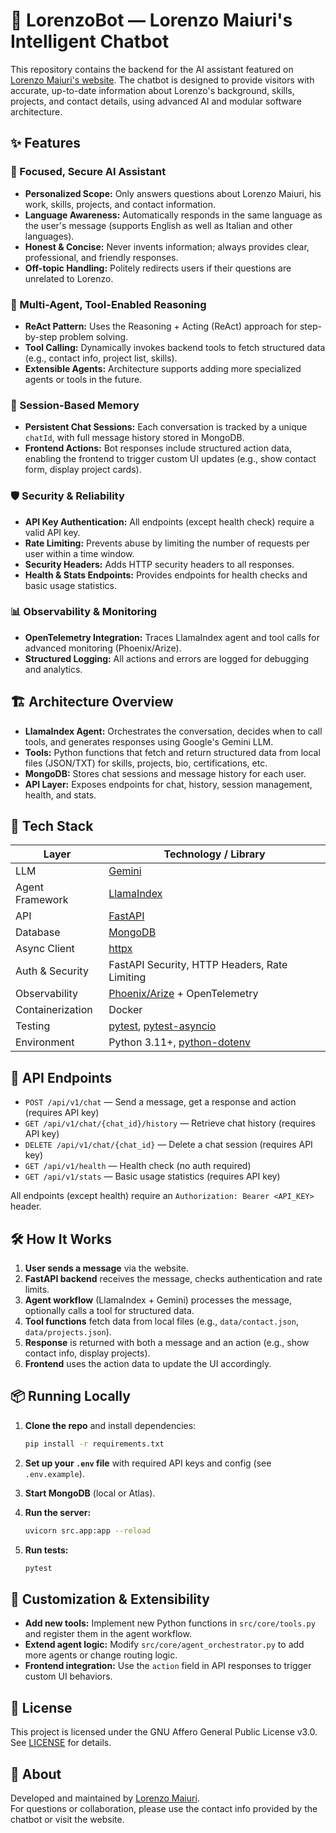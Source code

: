 # 🤖 LorenzoBot — Lorenzo Maiuri's Intelligent Chatbot

This repository contains the backend for the AI assistant featured on [Lorenzo Maiuri's website](https://www.lorenzomaiuri.dev/). The chatbot is designed to provide visitors with accurate, up-to-date information about Lorenzo's background, skills, projects, and contact details, using advanced AI and modular software architecture.

## ✨ Features

### 🎯 Focused, Secure AI Assistant

- **Personalized Scope:** Only answers questions about Lorenzo Maiuri, his work, skills, projects, and contact information.
- **Language Awareness:** Automatically responds in the same language as the user's message (supports English as well as Italian and other languages).
- **Honest & Concise:** Never invents information; always provides clear, professional, and friendly responses.
- **Off-topic Handling:** Politely redirects users if their questions are unrelated to Lorenzo.

### 🧠 Multi-Agent, Tool-Enabled Reasoning

- **ReAct Pattern:** Uses the Reasoning + Acting (ReAct) approach for step-by-step problem solving.
- **Tool Calling:** Dynamically invokes backend tools to fetch structured data (e.g., contact info, project list, skills).
- **Extensible Agents:** Architecture supports adding more specialized agents or tools in the future.

### 🔄 Session-Based Memory

- **Persistent Chat Sessions:** Each conversation is tracked by a unique `chatId`, with full message history stored in MongoDB.
- **Frontend Actions:** Bot responses include structured action data, enabling the frontend to trigger custom UI updates (e.g., show contact form, display project cards).

### 🛡️ Security & Reliability

- **API Key Authentication:** All endpoints (except health check) require a valid API key.
- **Rate Limiting:** Prevents abuse by limiting the number of requests per user within a time window.
- **Security Headers:** Adds HTTP security headers to all responses.
- **Health & Stats Endpoints:** Provides endpoints for health checks and basic usage statistics.

### 📊 Observability & Monitoring

- **OpenTelemetry Integration:** Traces LlamaIndex agent and tool calls for advanced monitoring (Phoenix/Arize).
- **Structured Logging:** All actions and errors are logged for debugging and analytics.

## 🏗️ Architecture Overview

- **LlamaIndex Agent:** Orchestrates the conversation, decides when to call tools, and generates responses using Google's Gemini LLM.
- **Tools:** Python functions that fetch and return structured data from local files (JSON/TXT) for skills, projects, bio, certifications, etc.
- **MongoDB:** Stores chat sessions and message history for each user.
- **API Layer:** Exposes endpoints for chat, history, session management, health, and stats.

## 🧰 Tech Stack

| Layer         | Technology / Library                                      |
|---------------|----------------------------------------------------------|
| LLM           | [Gemini](https://ai.google.dev/gemini-api/docs)          |
| Agent Framework | [LlamaIndex](https://www.llamaindex.ai/)               |
| API           | [FastAPI](https://fastapi.tiangolo.com/)                 |
| Database      | [MongoDB](https://www.mongodb.com/)                      |
| Async Client  | [httpx](https://www.python-httpx.org/)                   |
| Auth & Security | FastAPI Security, HTTP Headers, Rate Limiting          |
| Observability | [Phoenix/Arize](https://arize.com/phoenix/) + OpenTelemetry |
| Containerization | Docker                                                |
| Testing       | [pytest](https://docs.pytest.org/), [pytest-asyncio](https://pytest-asyncio.readthedocs.io/) |
| Environment   | Python 3.11+, [python-dotenv](https://pypi.org/project/python-dotenv/) |

## 🚀 API Endpoints

- `POST /api/v1/chat` — Send a message, get a response and action (requires API key)
- `GET /api/v1/chat/{chat_id}/history` — Retrieve chat history (requires API key)
- `DELETE /api/v1/chat/{chat_id}` — Delete a chat session (requires API key)
- `GET /api/v1/health` — Health check (no auth required)
- `GET /api/v1/stats` — Basic usage statistics (requires API key)

All endpoints (except health) require an `Authorization: Bearer <API_KEY>` header.

## 🛠️ How It Works

1. **User sends a message** via the website.
2. **FastAPI backend** receives the message, checks authentication and rate limits.
3. **Agent workflow** (LlamaIndex + Gemini) processes the message, optionally calls a tool for structured data.
4. **Tool functions** fetch data from local files (e.g., `data/contact.json`, `data/projects.json`).
5. **Response** is returned with both a message and an action (e.g., show contact info, display projects).
6. **Frontend** uses the action data to update the UI accordingly.

## 📦 Running Locally

1. **Clone the repo** and install dependencies:

   ```sh
   pip install -r requirements.txt
   ```

2. **Set up your `.env` file** with required API keys and config (see `.env.example`).
3. **Start MongoDB** (local or Atlas).
4. **Run the server:**

   ```sh
   uvicorn src.app:app --reload
   ```

5. **Run tests:**

   ```sh
   pytest
   ```

## 📝 Customization & Extensibility

- **Add new tools:** Implement new Python functions in `src/core/tools.py` and register them in the agent workflow.
- **Extend agent logic:** Modify `src/core/agent_orchestrator.py` to add more agents or change routing logic.
- **Frontend integration:** Use the `action` field in API responses to trigger custom UI behaviors.

## 📄 License

This project is licensed under the GNU Affero General Public License v3.0. See [LICENSE](LICENSE) for details.

## 👤 About

Developed and maintained by [Lorenzo Maiuri](https://www.lorenzomaiuri.dev/).  
For questions or collaboration, please use the contact info provided by the chatbot or visit the website.
